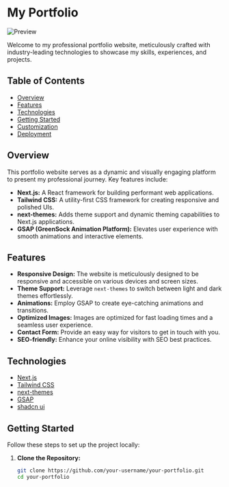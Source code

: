 # My Portfolio

![Preview](https://firebasestorage.googleapis.com/v0/b/next-js-chat-app-33c2b.appspot.com/o/my%20resource%2FPortfolio.png?alt=media&token=34dd56fb-1ca9-4bcd-83fd-00912b3e406d)

Welcome to my professional portfolio website, meticulously crafted with industry-leading technologies to showcase my skills, experiences, and projects.

## Table of Contents
- [Overview](#overview)
- [Features](#features)
- [Technologies](#technologies)
- [Getting Started](#getting-started)
- [Customization](#customization)
- [Deployment](https://my-portfolio-sky-inc.vercel.app/)

## Overview
This portfolio website serves as a dynamic and visually engaging platform to present my professional journey. Key features include:

- **Next.js:** A React framework for building performant web applications.
- **Tailwind CSS:** A utility-first CSS framework for creating responsive and polished UIs.
- **next-themes:** Adds theme support and dynamic theming capabilities to Next.js applications.
- **GSAP (GreenSock Animation Platform):** Elevates user experience with smooth animations and interactive elements.

## Features
- **Responsive Design:** The website is meticulously designed to be responsive and accessible on various devices and screen sizes.
- **Theme Support:** Leverage `next-themes` to switch between light and dark themes effortlessly.
- **Animations:** Employ GSAP to create eye-catching animations and transitions.
- **Optimized Images:** Images are optimized for fast loading times and a seamless user experience.
- **Contact Form:** Provide an easy way for visitors to get in touch with you.
- **SEO-friendly:** Enhance your online visibility with SEO best practices.

## Technologies
- [Next.js](https://nextjs.org/)
- [Tailwind CSS](https://tailwindcss.com/)
- [next-themes](https://github.com/pacocoursey/next-themes)
- [GSAP](https://greensock.com/gsap/)
- [shadcn ui](https://greensock.com/gsap/)

## Getting Started
Follow these steps to set up the project locally:

1. **Clone the Repository:**

   ```bash
   git clone https://github.com/your-username/your-portfolio.git
   cd your-portfolio
